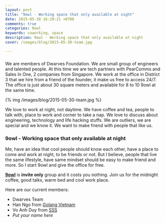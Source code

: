 ```yaml
---
layout: post
title: "9owl - Working space that only available at night"
date: 2015-05-30 16:20:21 +0700
comments: true
categories: 9owl
keywords: coworking, space
description: 9owl - Working space that only available at night
cover: /images/blog/2015-05-30-team.jpg

---
```


### 

We are members of Dwarves Foundation. We are small group of engineers and talented people. At this time we are tech partners with PearComms and Sales In One, 2 companies from Singapore. We work at the office in District 3 that we hire from a friend of the founder, it make us free to access 24/7. The office is just about 30 square meters and available for 8 to 10 9owl at the same time.

{% img /images/blog/2015-05-30-team.jpg %}

We love to work at night, not daytime. We have coffee and tea, people to talk with, place to work and corner to take a nap. We love to discuss about engineering, technology and life hacking stuffs. We are outliers, we are special and we know it. We want to make friend with people that like us.

### 9owl - Working space that only available at night

Me, have an idea that cool people should know each other, have a place to come and work at night, to be friends or not. But I believe, people that live the same lifestyle, have same mindset should be easy to make friend and more. So I start 9owl and give the office for free.

[**9owl**](http://dwarvesf.com/9owl/) is **invite only** group and it costs you nothing. Join us for the midnight coffee, good talks, warm bed and cool work place.

Here are our current members:

- Dwarves Team
- Han Ngo from [Golang Vietnam](https://www.facebook.com/golang.org.vn)
- Vo Anh Duy from [SSS](http://siliconstraits.vn)
- *Put your name here*
